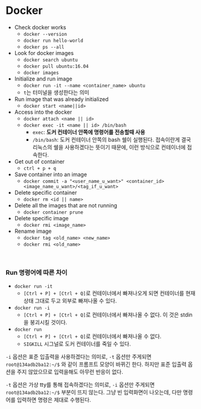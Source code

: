 # Docker

- Check docker works
  - `docker --version`
  - `docker run hello-world`
  - `docker ps --all`
- Look for docker images
  - `docker search ubuntu`
  - `docker pull ubuntu:16.04`
  - `docker images`
- Initialize and run image
  - `docker run -it --name <container_name> ubuntu`
  - `t`는 터미널을 생성한다는 의미
- Run image that was already initialized
  - `docker start <name||id>`
- Access into the docker
  - `docker attach <name || id>`
  - `docker exec -it <name || id> /bin/bash`
    - `exec`: **도커 컨테이너 안쪽에 명령어를 전송할때 사용**
    - `/bin/bash`: 도커 컨테이너 안쪽의 bash 쉘이 실행된다. 접속이란게 결국 리눅스의 쉘을 사용하겠다는 뜻이기 때문에, 이런 방식으로 컨테이너에 접속한다.
- Get out of container
  - `ctrl + p + q`
- Save container into an image
  - `docker commit -a "<user_name_u_want>" <container_id> <image_name_u_want>/<tag_if_u_want>`
- Delete specific container
  - `docker rm <id || name>`
- Delete all the images that are not running
  - `docker container prune`
- Delete specific image
  - `docker rmi <image_name>`
- Rename image
  - `docker tag <old_name> <new_name>`
  - `docker rmi <old_name>`

<br>

### Run 명령어에 따른 차이

- `docker run -it`
  - `[Ctrl + P] + [Ctrl + Q]`로 컨테이너에서 빠져나오게 되면 컨테이너를 현재 상태 그대로 두고 외부로 빠져나올 수 있다.
- `docker run -i`
  - `[Ctrl + P] + [Ctrl + Q]`로 컨테이너에서 빠져나올 수 없다. 이 것은 stdin을 붕괴시킬 것이다.
- `docker run`
  - `[Ctrl + P] + [Ctrl + Q]`로 컨테이너에서 빠져나올 수 없다.
  - `SIGKILL` 시그널로 도커 컨테이너를 죽일 수 있다.

`-i` 옵션은 표준 입출력을 사용하겠다는 의미로, `-t` 옵션만 주게되면 `root@134adb2ba12:~/$` 와 같이 프롬프트 모양이 바뀌긴 한다. 하지만 표준 입출력 옵션을 주지 않았으므로 입력을해도 아무런 반응이 없다.

`-t` 옵션은 가상 tty를 통해 접속하겠다는 의미로, `-i` 옵션만 주게되면 `root@134adb2ba12:~/$` 부분이 뜨지 않는다. 그냥 빈 입력화면이 나오는데, 다만 명령어를 입력하면 명령은 제대로 수행된다.